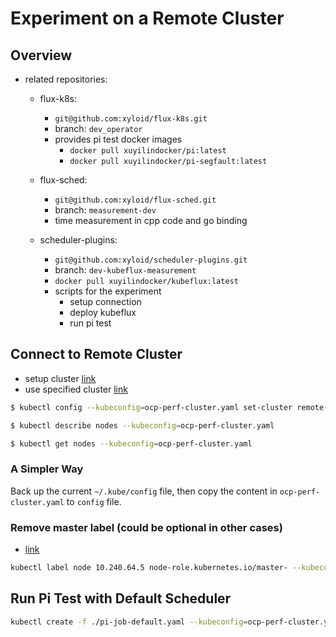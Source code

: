 # Experiment on a Remote Cluster

## Overview

- related repositories:
    - flux-k8s:
        - `git@github.com:xyloid/flux-k8s.git`
        - branch: `dev_operator`
        - provides pi test docker images
            - `docker pull xuyilindocker/pi:latest`
            - `docker pull xuyilindocker/pi-segfault:latest`
    - flux-sched:
        - `git@github.com:xyloid/flux-sched.git`
        - branch: `measurement-dev`
        - time measurement in cpp code and go binding
        
    - scheduler-plugins:
        - `git@github.com:xyloid/scheduler-plugins.git`
        - branch: `dev-kubeflux-measurement`
        - `docker pull xuyilindocker/kubeflux:latest`
        - scripts for the experiment
            - setup connection
            - deploy kubeflux
            - run pi test


## Connect to Remote Cluster

- setup cluster [link](https://kubernetes.io/docs/tasks/access-application-cluster/configure-access-multiple-clusters/)
- use specified cluster [link](https://newbedev.com/configure-kubectl-command-to-access-remote-kubernetes-cluster-on-azure)

```bash
$ kubectl config --kubeconfig=ocp-perf-cluster.yaml set-cluster remote-cluster

$ kubectl describe nodes --kubeconfig=ocp-perf-cluster.yaml

$ kubectl get nodes --kubeconfig=ocp-perf-cluster.yaml

```

### A Simpler Way

Back up the current `~/.kube/config` file, then copy the content in `ocp-perf-cluster.yaml` to `config` file.

### Remove master label (could be optional in other cases)

- [link](https://stackoverflow.com/questions/34067979/how-to-delete-a-node-label-by-command-and-api)

```bash
kubectl label node 10.240.64.5 node-role.kubernetes.io/master- --kubeconfig=ocp-perf-cluster.yaml
```

## Run Pi Test with Default Scheduler

```bash
kubectl create -f ./pi-job-default.yaml --kubeconfig=ocp-perf-cluster.yaml
```